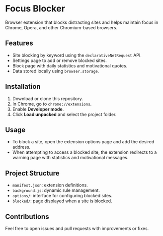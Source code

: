# Focus Blocker

Browser extension that blocks distracting sites and helps maintain focus in Chrome, Opera, and other Chromium-based browsers.

## Features

- Site blocking by keyword using the `declarativeNetRequest` API.
- Settings page to add or remove blocked sites.
- Block page with daily statistics and motivational quotes.
- Data stored locally using `browser.storage`.

## Installation

1. Download or clone this repository.
2. In Chrome, go to `chrome://extensions`.
3. Enable **Developer mode**.
4. Click **Load unpacked** and select the project folder.

## Usage

- To block a site, open the extension options page and add the desired address.
- When attempting to access a blocked site, the extension redirects to a warning page with statistics and motivational messages.

## Project Structure

- `manifest.json`: extension definitions.
- `background.js`: dynamic rule management.
- `options/`: interface for configuring blocked sites.
- `blocked/`: page displayed when a site is blocked.

## Contributions

Feel free to open issues and pull requests with improvements or fixes.
